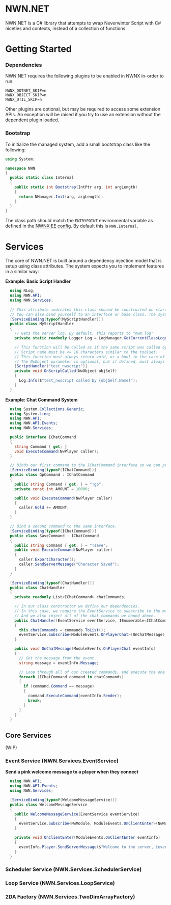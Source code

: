 # NWN.NET
NWN.NET is a C# library that attempts to wrap Neverwinter Script with C# niceties and contexts, instead of a collection of functions.

# Getting Started

### Dependencies
NWN.NET requires the following plugins to be enabled in NWNX in-order to run:
```
NWNX_DOTNET_SKIP=n
NWNX_OBJECT_SKIP=n
NWNX_UTIL_SKIP=n
```

Other plugins are optional, but may be required to access some extension APIs. An exception will be raised if you try to use an extension without the dependent plugin loaded.

### Bootstrap
To initialize the managed system, add a small bootstrap class like the following:

```csharp
using System;

namespace NWN
{
  public static class Internal
  {
    public static int Bootstrap(IntPtr arg, int argLength)
    {
      return NManager.Init(arg, argLength);
    }
  }
}
```

The class path should match the `ENTRYPOINT` environmental variable as defined in the [NWNX:EE config](https://nwnxee.github.io/unified/group__dotnet.html#dotnet). By default this is `NWN.Internal`.

# Services
The core of NWN.NET is built around a dependency injection model that is setup using class attributes. The system expects you to implement features in a similar way:

**Example: Basic Script Handler**
```csharp
  using NLog;
  using NWN.API;
  using NWN.Services;
  
  // This attribute indicates this class should be constructed on start, and available as a dependency "MyScriptHandler"
  // You can also bind yourself to an interface or base class. The system also supports multiple bindings.
  [ServiceBinding(typeof(MyScriptHandler))]
  public class MyScriptHandler
  {
    // Gets the server log. By default, this reports to "nwm.log"
    private static readonly Logger Log = LogManager.GetCurrentClassLogger();

    // This function will be called as if the same script was called by a toolset event, or by another script.
    // Script name must be <= 16 characters similar to the toolset.
    // This function must always return void, or a bool in the case of a conditional.
    // The NwObject parameter is optional, but if defined, must always be a single parameter of the NWObject type.
    [ScriptHandler("test_nwscript")]
    private void OnScriptCalled(NwObject objSelf)
    {
      Log.Info($"test_nwscript called by {objSelf.Name}");
    }
  }
```

**Example: Chat Command System**
```csharp
  using System.Collections.Generic;
  using System.Linq;
  using NWN.API;
  using NWN.API.Events;
  using NWN.Services;

  public interface IChatCommand
  {
    string Command { get; }
    void ExecuteCommand(NwPlayer caller);
  }

  // Binds our first command to the IChatCommand interface so we can process them.
  [ServiceBinding(typeof(IChatCommand))]
  public class GpCommand : IChatCommand
  {
    public string Command { get; } = "!gp";
    private const int AMOUNT = 10000;

    public void ExecuteCommand(NwPlayer caller)
    {
      caller.Gold += AMOUNT;
    }
  }

  // Bind a second command to the same interface.
  [ServiceBinding(typeof(IChatCommand))]
  public class SaveCommand : IChatCommand
  {
    public string Command { get; } = "!save";
    public void ExecuteCommand(NwPlayer caller)
    {
      caller.ExportCharacter();
      caller.SendServerMessage("Character Saved");
    }
  }

  [ServiceBinding(typeof(ChatHandler))]
  public class ChatHandler
  {
    private readonly List<IChatCommand> chatCommands;

    // In our class constructor we define our dependencies.
    // In this case, we require the EventService to subscribe to the module chat event.
    // And we also inject all of the chat commands we bound above.
    public ChatHandler(EventService eventService, IEnumerable<IChatCommand> commands)
    {
      this.chatCommands = commands.ToList();
      eventService.Subscribe<ModuleEvents.OnPlayerChat>(OnChatMessage);
    }

    public void OnChatMessage(ModuleEvents.OnPlayerChat eventInfo)
    {
      // Get the message from the event.
      string message = eventInfo.Message;

      // Loop through all of our created commands, and execute the one that matches.
      foreach (IChatCommand command in chatCommands)
      {
        if (command.Command == message)
        {
          command.ExecuteCommand(eventInfo.Sender);
          break;
        }
      }
    }
  }
```

## Core Services
(WIP)

### Event Service (NWN.Services.EventService)
**Send a pink welcome message to a player when they connect**
```csharp
  using NWN.API;
  using NWN.API.Events;
  using NWN.Services;

  [ServiceBinding(typeof(WelcomeMessageService))]
  public class WelcomeMessageService
  {
    public WelcomeMessageService(EventService eventService)
    {
      eventService.Subscribe<NwModule, ModuleEvents.OnClientEnter>(NwModule.Instance, OnClientEnter);
    }

    private void OnClientEnter(ModuleEvents.OnClientEnter eventInfo)
    {
      eventInfo.Player.SendServerMessage($"Welcome to the server, {eventInfo.Player.Name}!", Color.PINK);
    }
  }
```

### Scheduler Service (NWN.Services.SchedulerService)

### Loop Service (NWN.Services.LoopService)

### 2DA Factory (NWN.Services.TwoDimArrayFactory)
